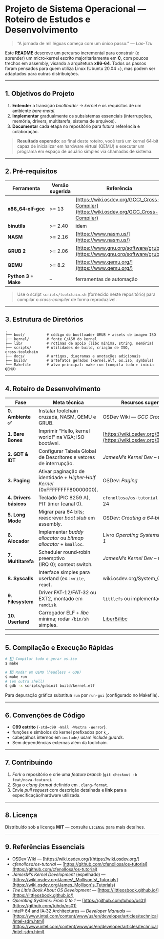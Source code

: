 # Projeto de Sistema Operacional — Roteiro de Estudos e Desenvolvimento

> “A jornada de mil léguas começa com um único passo.” — *Lao‑Tzu*

Este **README** descreve um percurso incremental para construir (e aprender) um micro‑kernel escrito majoritariamente em **C**, com poucos trechos em assembly, visando a arquitetura **x86‑64**.  Todos os passos foram pensados para quem utiliza Linux (Ubuntu 20.04 +), mas podem ser adaptados para outras distribuições.

---

## 1. Objetivos do Projeto

1. **Entender** a transição *bootloader → kernel* e os requisitos de um ambiente *bare‑metal*.
2. **Implementar** gradualmente os subsistemas essenciais (interrupções, memória, drivers, multitarefa, sistema de arquivos).
3. **Documentar** cada etapa no repositório para futura referência e colaboração.

> **Resultado esperado**: ao final deste roteiro, você terá um kernel 64‑bit capaz de inicializar em hardware virtual (QEMU) e executar um programa em espaço de usuário simples via chamadas de sistema.

---

## 2. Pré‑requisitos

| Ferramenta          | Versão sugerida | Referência                                                                              |
| ------------------- | --------------- | --------------------------------------------------------------------------------------- |
| **x86\_64‑elf‑gcc** | >= 13           | [https://wiki.osdev.org/GCC\_Cross-Compiler](https://wiki.osdev.org/GCC_Cross-Compiler) |
| **binutils**        | >= 2.40         | idem                                                                                    |
| **NASM**            | >= 2.16         | [https://www.nasm.us/](https://www.nasm.us/)                                            |
| **GRUB 2**          | >= 2.06         | [https://www.gnu.org/software/grub/](https://www.gnu.org/software/grub/)                |
| **QEMU**            | >= 8.2          | [https://www.qemu.org/](https://www.qemu.org/)                                          |
| **Python 3 + Make** | –               | ferramentas de automação                                                                |

> Use o script `scripts/toolchain.sh` (fornecido neste repositório) para compilar o *cross‑compiler* de forma reproduzível.

---

## 3. Estrutura de Diretórios

```text
.
├── boot/          # código do bootloader GRUB + assets de imagem ISO
├── kernel/        # fonte C/ASM do kernel
├── lib/           # rotinas de apoio (libc mínima, string, memória)
├── scripts/       # utilidades de build, criação de ISO, cross‑toolchain
├── docs/          # artigos, diagramas e anotações adicionais
├── build/         # artefatos gerados (kernel.elf, os.iso, symbols)
└── Makefile       # alvo principal: make run (compila tudo e inicia QEMU)
```

---

## 4. Roteiro de Desenvolvimento

| Fase                   | Meta técnica                                                                | Recursos sugeridos                                                      |
| ---------------------- | --------------------------------------------------------------------------- | ----------------------------------------------------------------------- |
| **0. Ambiente ✅**        | Instalar toolchain cruzada, NASM, QEMU e GRUB.                              | OSDev Wiki — *GCC Cross‑Compiler*                                       |
| **1. Bare Bones**      | Imprimir "Hello, kernel world!" na VGA; ISO bootável.                       | [https://wiki.osdev.org/Bare\_Bones](https://wiki.osdev.org/Bare_Bones) |
| **2. GDT & IDT**       | Configurar Tabela Global de Descritores e vetores de interrupção.           | *JamesM’s Kernel Dev – Cap. 3–5*                                        |
| **3. Paging**          | Ativar paginação de identidade + *Higher‑Half Kernel* (0xFFFFFFFF80000000). | OSDev: *Paging*                                                         |
| **4. Drivers básicos** | Teclado (PIC 8259 A), PIT timer (canal 0).                                  | `cfenollosa/os-tutorial` passos 17–24                                   |
| **5. Long Mode**       | Migrar para 64 bits; reescrever *boot stub* em assembly.                    | OSDev: *Creating a 64‑bit Kernel*                                       |
| **6. Alocador**        | Implementar *buddy allocator* ou *bitmap allocator* + `kmalloc`.            | Livro *Operating Systems: From 0 to 1*                                  |
| **7. Multitarefa**     | Scheduler round‑robin preemptivo (IRQ 0); context switch.                   | *JamesM’s Kernel Dev – Cap. 8*                                          |
| **8. Syscalls**        | Interface simples para userland (ex.: `write`, `read`).                     | wiki.osdev.org/System\_Call                                             |
| **9. Filesystem**      | Driver FAT‑12/FAT‑32 ou EXT2, montado em `ramdisk`.                         | `littlefs` ou implementação própria                                     |
| **10. Userland**       | Carregador ELF + *libc* mínima; rodar `/bin/sh` simples.                    | [Liber8/libc](https://github.com/littlec/libc)                          |

---

## 5. Compilação e Execução Rápidas

```bash
# 1️⃣ Compilar tudo e gerar os.iso
$ make

# 2️⃣ Rodar em QEMU (headless + GDB)
$ make run
# (em outra shell)
$ gdb -x scripts/gdbinit build/kernel.elf
```

Para depuração gráfica substitua `run` por `run-gui` (configurado no Makefile).

---

## 6. Convenções de Código

* **C99 estrito** (`-std=c99 -Wall -Wextra -Werror`).
* funções e símbolos do kernel prefixados por `k_`.
* cabeçalhos internos em `include/` usam *include guards*.
* Sem dependências externas além da toolchain.

---

## 7. Contribuindo

1. *Fork* o repositório e crie uma *feature branch* (`git checkout -b feat/nova‑feature`).
2. Siga o *clang‑format* definido em `.clang-format`.
3. Envie *pull request* com descrição detalhada e **link** para a especificação/hardware utilizada.

---

## 8. Licença

Distribuído sob a licença **MIT** — consulte `LICENSE` para mais detalhes.

---

## 9. Referências Essenciais

* OSDev Wiki — [https://wiki.osdev.org/](https://wiki.osdev.org/)
* *cfenollosa/os-tutorial* — [https://github.com/cfenollosa/os-tutorial](https://github.com/cfenollosa/os-tutorial)
* *JamesM’s Kernel Development* (espelhado) — [https://wiki.osdev.org/James\_Mollison's\_Tutorials](https://wiki.osdev.org/James_Mollison's_Tutorials)
* *The Little Book About OS Development* — [https://littleosbook.github.io/](https://littleosbook.github.io/)
* *Operating Systems: From 0 to 1* — [https://github.com/tuhdo/os01](https://github.com/tuhdo/os01)
* Intel® 64 and IA‑32 Architectures — *Developer Manuals* — [https://www.intel.com/content/www/us/en/developer/articles/technical/intel-sdm.html](https://www.intel.com/content/www/us/en/developer/articles/technical/intel-sdm.html)
